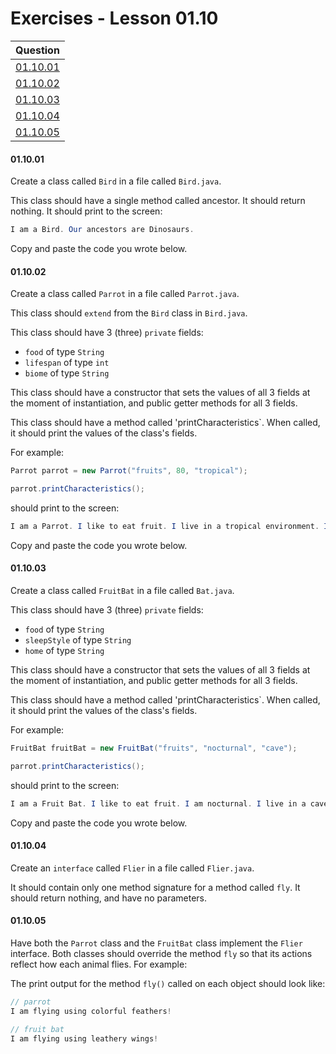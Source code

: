 # Exercises - Lesson 01.10

|Question|
|:-:|
|[01.10.01](https://github.com/joinpursuit/AC-Android/blob/master/cohort_5.4/unit_01/exercises/exercises_01_09_interfaces.md#011001)|
|[01.10.02](https://github.com/joinpursuit/AC-Android/blob/master/cohort_5.4/unit_01/exercises/exercises_01_09_interfaces.md#011002)|
|[01.10.03](https://github.com/joinpursuit/AC-Android/blob/master/cohort_5.4/unit_01/exercises/exercises_01_09_interfaces.md#011003)|
|[01.10.04](https://github.com/joinpursuit/AC-Android/blob/master/cohort_5.4/unit_01/exercises/exercises_01_09_interfaces.md#011004)|
|[01.10.05](https://github.com/joinpursuit/AC-Android/blob/master/cohort_5.4/unit_01/exercises/exercises_01_09_interfaces.md#011005)|

#### 01.10.01

Create a class called `Bird` in a file called `Bird.java`.

This class should have a single method called ancestor. It should return nothing. It should print to the screen:

```java
I am a Bird. Our ancestors are Dinosaurs.
```

Copy and paste the code you wrote below.

#### 01.10.02

Create a class called `Parrot` in a file called `Parrot.java`.

This class should `extend` from the `Bird` class in `Bird.java`.

This class should have 3 (three) `private` fields:

* `food` of type `String`
* `lifespan` of type `int`
* `biome` of type `String`

This class should have a constructor that sets the values of all 3 fields at the moment of instantiation, and public getter methods for all 3 fields. 

This class should have a method called 'printCharacteristics`. When called, it should print the values of the class's fields.

For example:

```java
Parrot parrot = new Parrot("fruits", 80, "tropical");

parrot.printCharacteristics();
```

should print to the screen:

```java
I am a Parrot. I like to eat fruit. I live in a tropical environment. I can live to be about 80 years.
```

Copy and paste the code you wrote below.
 
#### 01.10.03

Create a class called `FruitBat` in a file called `Bat.java`.

This class should have 3 (three) `private` fields:

* `food` of type `String`
* `sleepStyle` of type `String`
* `home` of type `String`

This class should have a constructor that sets the values of all 3 fields at the moment of instantiation, and public getter methods for all 3 fields. 

This class should have a method called 'printCharacteristics`. When called, it should print the values of the class's fields.

For example:

```java
FruitBat fruitBat = new FruitBat("fruits", "nocturnal", "cave");

parrot.printCharacteristics();
```

should print to the screen:

```java
I am a Fruit Bat. I like to eat fruit. I am nocturnal. I live in a cave.
```

Copy and paste the code you wrote below.


#### 01.10.04

Create an `interface` called `Flier` in a file called `Flier.java`.

It should contain only one method signature for a method called `fly`. It should return nothing, and have no parameters.

#### 01.10.05

Have both the `Parrot` class and the `FruitBat` class implement the `Flier` interface. Both classes should override the method `fly` so that its actions reflect how each animal flies. For example:

The print output for the method `fly()` called on each object should look like:

```java
// parrot
I am flying using colorful feathers!

// fruit bat
I am flying using leathery wings!
```
